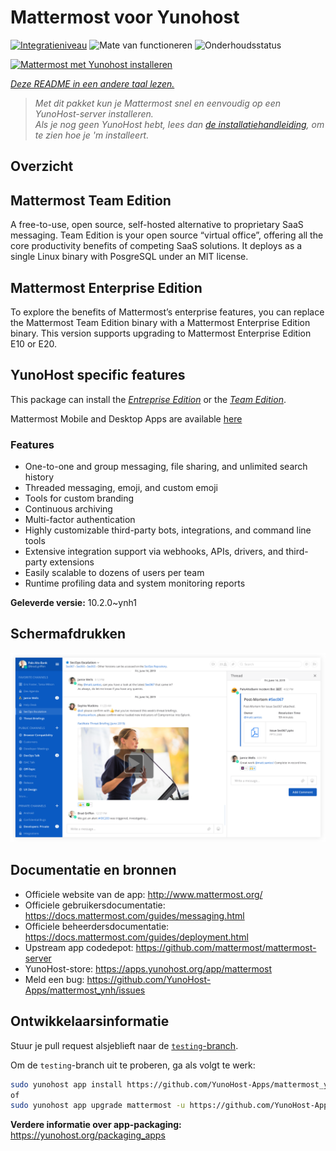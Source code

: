 <!--
NB: Deze README is automatisch gegenereerd door <https://github.com/YunoHost/apps/tree/master/tools/readme_generator>
Hij mag NIET handmatig aangepast worden.
-->

# Mattermost voor Yunohost

[![Integratieniveau](https://dash.yunohost.org/integration/mattermost.svg)](https://ci-apps.yunohost.org/ci/apps/mattermost/) ![Mate van functioneren](https://ci-apps.yunohost.org/ci/badges/mattermost.status.svg) ![Onderhoudsstatus](https://ci-apps.yunohost.org/ci/badges/mattermost.maintain.svg)

[![Mattermost met Yunohost installeren](https://install-app.yunohost.org/install-with-yunohost.svg)](https://install-app.yunohost.org/?app=mattermost)

*[Deze README in een andere taal lezen.](./ALL_README.md)*

> *Met dit pakket kun je Mattermost snel en eenvoudig op een YunoHost-server installeren.*  
> *Als je nog geen YunoHost hebt, lees dan [de installatiehandleiding](https://yunohost.org/install), om te zien hoe je 'm installeert.*

## Overzicht

## Mattermost Team Edition

A free-to-use, open source, self-hosted alternative to proprietary SaaS messaging. Team Edition is your open source “virtual office”, offering all the core productivity benefits of competing SaaS solutions. It deploys as a single Linux binary with PosgreSQL under an MIT license.

## Mattermost Enterprise Edition

To explore the benefits of Mattermost’s enterprise features, you can replace the Mattermost Team Edition binary with a Mattermost Enterprise Edition binary. This version supports upgrading to Mattermost Enterprise Edition E10 or E20.

## YunoHost specific features

This package can install the [*Entreprise Edition*](https://docs.mattermost.com/overview/product.html#mattermost-enterprise-edition) or the [*Team Edition*](https://docs.mattermost.com/overview/product.html#mattermost-team-edition).

Mattermost Mobile and Desktop Apps are available [here](https://mattermost.com/download/)

### Features

- One-to-one and group messaging, file sharing, and unlimited search history
- Threaded messaging, emoji, and custom emoji
- Tools for custom branding
- Continuous archiving
- Multi-factor authentication
- Highly customizable third-party bots, integrations, and command line tools
- Extensive integration support via webhooks, APIs, drivers, and third-party extensions
- Easily scalable to dozens of users per team
- Runtime profiling data and system monitoring reports


**Geleverde versie:** 10.2.0~ynh1

## Schermafdrukken

![Schermafdrukken van Mattermost](./doc/screenshots/screenshot.png)

## Documentatie en bronnen

- Officiele website van de app: <http://www.mattermost.org/>
- Officiele gebruikersdocumentatie: <https://docs.mattermost.com/guides/messaging.html>
- Officiele beheerdersdocumentatie: <https://docs.mattermost.com/guides/deployment.html>
- Upstream app codedepot: <https://github.com/mattermost/mattermost-server>
- YunoHost-store: <https://apps.yunohost.org/app/mattermost>
- Meld een bug: <https://github.com/YunoHost-Apps/mattermost_ynh/issues>

## Ontwikkelaarsinformatie

Stuur je pull request alsjeblieft naar de [`testing`-branch](https://github.com/YunoHost-Apps/mattermost_ynh/tree/testing).

Om de `testing`-branch uit te proberen, ga als volgt te werk:

```bash
sudo yunohost app install https://github.com/YunoHost-Apps/mattermost_ynh/tree/testing --debug
of
sudo yunohost app upgrade mattermost -u https://github.com/YunoHost-Apps/mattermost_ynh/tree/testing --debug
```

**Verdere informatie over app-packaging:** <https://yunohost.org/packaging_apps>
